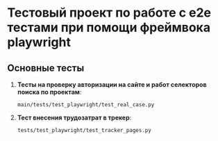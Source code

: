 # Тестовый проект по работе с e2e тестами при помощи фреймвока playwright


## Основные тесты

1. **Тесты на проверку авторизации на сайте и работ селекторов поиска по проектам**:
   ```
   main/tests/test_playwright/test_real_case.py
    ```

2. **Тест внесения трудозатрат в трекер**: 
    ```
    tests/test_playwright/test_tracker_pages.py
    ```
